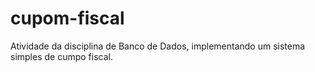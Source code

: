 # cupom-fiscal
Atividade da disciplina de Banco de Dados, implementando um sistema simples de cumpo fiscal.
